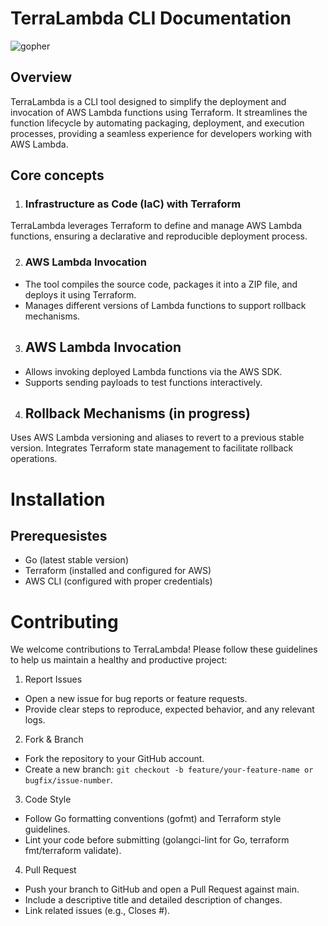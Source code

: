 # TerraLambda CLI Documentation
![gopher](https://github.com/user-attachments/assets/574a1305-a556-43f8-a832-be42da9240fa)

## Overview 
TerraLambda is a CLI tool designed to simplify the deployment and invocation of AWS Lambda functions using Terraform. It streamlines the function lifecycle by automating packaging, deployment, and execution processes, providing a seamless experience for developers working with AWS Lambda.
## Core concepts 
1. ### Infrastructure as Code (IaC) with Terraform
  TerraLambda leverages Terraform to define and manage AWS Lambda functions, ensuring a declarative and reproducible deployment process.

2. ### AWS Lambda Invocation 
- The tool compiles the source code, packages it into a ZIP file, and deploys it using Terraform.
- Manages different versions of Lambda functions to support rollback mechanisms.

3. ## AWS Lambda Invocation
- Allows invoking deployed Lambda functions via the AWS SDK.
- Supports sending payloads to test functions interactively.

4. ## Rollback Mechanisms (in progress) 
Uses AWS Lambda versioning and aliases to revert to a previous stable version.
Integrates Terraform state management to facilitate rollback operations.

# Installation 
## Prerequesistes 
- Go (latest stable version)
- Terraform (installed and configured for AWS)
- AWS CLI (configured with proper credentials)

# Contributing
We welcome contributions to TerraLambda! Please follow these guidelines to help us maintain a healthy and productive project:
1. Report Issues
- Open a new issue for bug reports or feature requests.
- Provide clear steps to reproduce, expected behavior, and any relevant logs.

2. Fork & Branch

- Fork the repository to your GitHub account.
- Create a new branch: `git checkout -b feature/your-feature-name or bugfix/issue-number`.

3. Code Style

- Follow Go formatting conventions (gofmt) and Terraform style guidelines.
- Lint your code before submitting (golangci-lint for Go, terraform fmt/terraform validate).

4. Pull Request

- Push your branch to GitHub and open a Pull Request against main.
- Include a descriptive title and detailed description of changes.
- Link related issues (e.g., Closes #<issue-number>).
